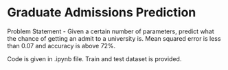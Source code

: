 # Graduate Admissions Prediction
Problem Statement - Given a certain number of parameters, predict what the chance of getting an admit to a university is. 
Mean squared error is less than 0.07 and accuracy is above 72%.

Code is given in .ipynb file.
Train and test dataset is provided.
